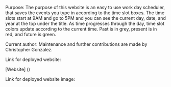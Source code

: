 Purpose: The purpose of this website is an easy to use work day scheduler, that saves the events you type in according to the time slot boxes. The time slots start at 9AM and go to 5PM and you can see the current day, date, and year at the top under the title. As time progresses through the day, time slot colors update according to the current time. Past is in grey, present is in red, and future is green.

Current author: Maintenance and further contributions are made by Christopher Gonzalez.

Link for deployed website: 

[Website] ()

Link for deployed website image: 

![]()
